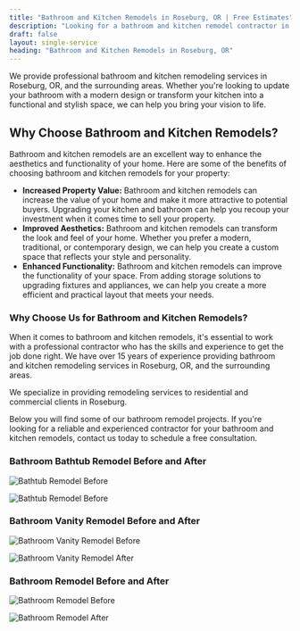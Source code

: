 ```yaml
---
title: "Bathroom and Kitchen Remodels in Roseburg, OR | Free Estimates"
description: "Looking for a bathroom and kitchen remodel contractor in Roseburg, OR? We do bathroom and kitchen remodels in Roseburg, OR area."
draft: false
layout: single-service
heading: "Bathroom and Kitchen Remodels in Roseburg, OR"
---
```


We provide professional bathroom and kitchen remodeling services in Roseburg, OR, and the surrounding areas. Whether you're looking to update your bathroom with a modern design or transform your kitchen into a functional and stylish space, we can help you bring your vision to life.

## Why Choose Bathroom and Kitchen Remodels?
Bathroom and kitchen remodels are an excellent way to enhance the aesthetics and functionality of your home. Here are some of the benefits of choosing bathroom and kitchen remodels for your property:
- **Increased Property Value:** Bathroom and kitchen remodels can increase the value of your home and make it more attractive to potential buyers. Upgrading your kitchen and bathroom can help you recoup your investment when it comes time to sell your property.
- **Improved Aesthetics:** Bathroom and kitchen remodels can transform the look and feel of your home. Whether you prefer a modern, traditional, or contemporary design, we can help you create a custom space that reflects your style and personality.
- **Enhanced Functionality:** Bathroom and kitchen remodels can improve the functionality of your space. From adding storage solutions to upgrading fixtures and appliances, we can help you create a more efficient and practical layout that meets your needs.

### Why Choose Us for Bathroom and Kitchen Remodels?
When it comes to bathroom and kitchen remodels, it's essential to work with a professional contractor who has the skills and experience to get the job done right. We have over 15 years of experience providing bathroom and kitchen remodeling services in Roseburg, OR, and the surrounding areas.

We specialize in providing remodeling services to residential and commercial clients in Roseburg.

Below you will find some of our bathroom remodel projects. If you're looking for a reliable and experienced contractor for your bathroom and kitchen remodels, contact us today to schedule a free consultation.

### Bathroom Bathtub Remodel Before and After

<div class="grid">
<div class="col-3@m col-6">

![Bathtub Remodel Before](/images/bathtub-before.jpg "Bathtub Remodel Before")

</div>
<div class="col-3@m col-6">

![Bathtub Remodel Before](/images/bathtub-after.jpg "Bathtub Remodel After")

</div>
</div>

### Bathroom Vanity Remodel Before and After

<div class="grid">
<div class="col-3@m col-6">

![Bathroom Vanity Remodel Before](/images/bathroom-vanity-before.jpg "Bathroom Vanity Remodel Before")

</div>
<div class="col-3@m col-6">

![Bathroom Vanity Remodel After](/images/bathroom-vanity-after.jpg "Bathroom Vanity Remodel After")

</div>
</div>

### Bathroom Remodel Before and After

<div class="grid">
<div class="col-3@m col-6">

![Bathroom Remodel Before](/images/bathroom-before.jpg "Bathroom Remodel Before")

</div>
<div class="col-3@m col-6">

![Bathroom Remodel After](/images/bathroom-after.jpg "Bathroom Remodel After")

</div>
</div>